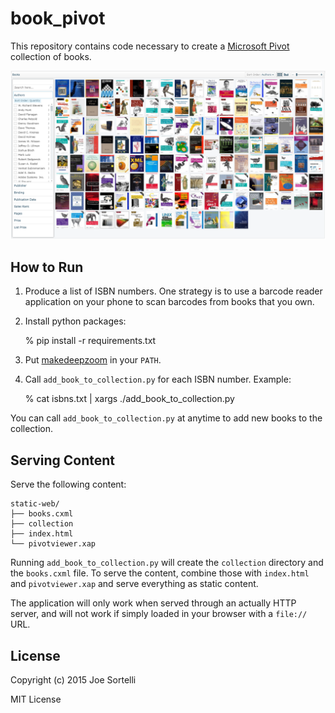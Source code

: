 # book_pivot

This repository contains code necessary to create a [Microsoft
Pivot](https://www.microsoft.com/silverlight/pivotviewer/#) collection
of books.

![Screenshot](screenshot.png)

## How to Run

1) Produce a list of ISBN numbers. One strategy is to use a barcode
reader application on your phone to scan barcodes from books that
you own.

2) Install python packages:

    % pip install -r requirements.txt

3) Put [makedeepzoom](https://github.com/sortelli/makedeepzoom) in
your ```PATH```.

4) Call ```add_book_to_collection.py``` for each ISBN number.
Example:

    % cat isbns.txt | xargs ./add_book_to_collection.py

You can call ```add_book_to_collection.py``` at anytime to add new
books to the collection.

## Serving Content

Serve the following content:

    static-web/
    ├── books.cxml
    ├── collection
    ├── index.html
    └── pivotviewer.xap

Running ```add_book_to_collection.py``` will create the ```collection```
directory and the ```books.cxml``` file. To serve the content,
combine those with ```index.html``` and ```pivotviewer.xap``` and
serve everything as static content.

The application will only work when served through an actually HTTP
server, and will not work if simply loaded in your browser with a
```file://``` URL.

## License

Copyright (c) 2015 Joe Sortelli

MIT License
